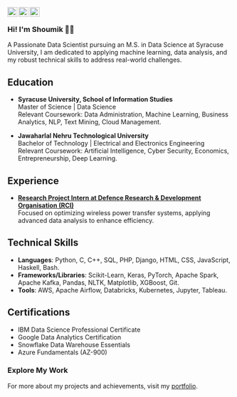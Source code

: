 [<img align="left" alt="LinkedIn" width="22px" src="https://cdn.jsdelivr.net/gh/devicons/devicon/icons/linkedin/linkedin-original.svg" />](https://www.linkedin.com/in/shoumikreddy17/)
[<img align="left" alt="Instagram" width="22px" src="https://raw.githubusercontent.com/dheereshagrwal/colored-icons/master/public/icons/instagram/instagram.svg" />](https://www.instagram.com/shoumik_reddy17/)
[<img align="left" alt="Facebook" width="22px" src="https://cdn.jsdelivr.net/gh/devicons/devicon/icons/facebook/facebook-original.svg" />](https://www.facebook.com/shoumik.reddy.7/)

<br />

### Hi! I'm Shoumik 👋🏻
A Passionate Data Scientist pursuing an M.S. in Data Science at Syracuse University, I am dedicated to applying machine learning, data analysis, and my robust technical skills to address real-world challenges.

## Education
- **Syracuse University, School of Information Studies**  
  Master of Science | Data Science  
  Relevant Coursework: Data Administration, Machine Learning, Business Analytics, NLP, Text Mining, Cloud Management.

- **Jawaharlal Nehru Technological University**  
  Bachelor of Technology | Electrical and Electronics Engineering  
  Relevant Coursework: Artificial Intelligence, Cyber Security, Economics, Entrepreneurship, Deep Learning.

## Experience
- [**Research Project Intern at Defence Research & Development Organisation (RCI)**](https://www.drdo.gov.in/drdo/labs-and-establishments/research-centre-imarat-rci)  
  Focused on optimizing wireless power transfer systems, applying advanced data analysis to enhance efficiency.

## Technical Skills
- **Languages**: Python, C, C++, SQL, PHP, Django, HTML, CSS, JavaScript, Haskell, Bash.
- **Frameworks/Libraries**: Scikit-Learn, Keras, PyTorch, Apache Spark, Apache Kafka, Pandas, NLTK, Matplotlib, XGBoost, Git.
- **Tools**: AWS, Apache Airflow, Databricks, Kubernetes, Jupyter, Tableau.

## Certifications
- IBM Data Science Professional Certificate
- Google Data Analytics Certification
- Snowflake Data Warehouse Essentials
- Azure Fundamentals (AZ-900)

### Explore My Work
For more about my projects and achievements, visit my [portfolio](https://shoumikreddy1732.wixsite.com/shoumik-portfolio).

